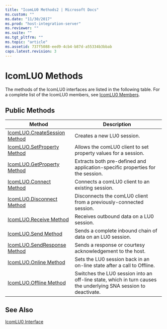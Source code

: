 ```yaml
---
title: "IcomLU0 Methods2 | Microsoft Docs"
ms.custom: ""
ms.date: "11/30/2017"
ms.prod: "host-integration-server"
ms.reviewer: ""
ms.suite: ""
ms.tgt_pltfrm: ""
ms.topic: "article"
ms.assetid: 737f5088-eed9-4cb4-b87d-a55334b3bbab
caps.latest.revision: 3
---
```

# IcomLU0 Methods
The methods of the IcomLU0 interfaces are listed in the following table. For a complete list of the IcomLU0 members, see [IcomLU0 Members](../HIS2010/icomlu0-members1.md).  
  
## Public Methods  
  
|Method|Description|  
|------------|-----------------|  
|[IcomLUO.CreateSession Method](../HIS2010/icomluo-createsession-method1.md)|Creates a new LU0 session.|  
|[IcomLUO.SetProperty Method](../HIS2010/icomluo-setproperty-method1.md)|Allows the comLU0 client to set property values for a session.|  
|[IcomLUO.GetProperty Method](../HIS2010/icomluo-getproperty-method1.md)|Extracts both pre-defined and application-specific properties for the session.|  
|[IcomLUO.Connect Method](../HIS2010/icomluo-connect-method2.md)|Connects a comLU0 client to an existing session.|  
|[IcomLUO.Disconnect Method](../HIS2010/icomluo-disconnect-method2.md)|Disconnects the comLU0 client from a previously-connected session.|  
|[IcomLUO.Receive Method](../HIS2010/icomluo-receive-method1.md)|Receives outbound data on a LU0 session.|  
|[IcomLUO.Send Method](../HIS2010/icomluo-send-method2.md)|Sends a complete inbound chain of data on an LU0 session.|  
|[IcomLUO.SendResponse Method](../HIS2010/icomluo-sendresponse-method2.md)|Sends a response or courtesy acknowledgement to the host.|  
|[IcomLUO.Online Method](../HIS2010/icomluo-online-method1.md)|Sets the LU0 session back in an on-line state after a call to Offline.|  
|[IcomLUO.Offline Method](../HIS2010/icomluo-offline-method2.md)|Switches the LU0 session into an off-line state, which in turn causes the underlying SNA session to deactivate.|  
  
## See Also  
 [IcomLU0 Interface](../HIS2010/icomlu0-interface1.md)